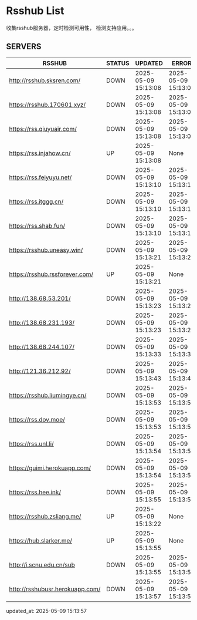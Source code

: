 # Rsshub List

收集rsshub服务器，定时检测可用性， 检测支持应用。。。


## SERVERS

|  RSSHUB   | STATUS  | UPDATED  | ERROR  | TWITTER |  
|  ----  | ----  | ----  | ----  | ---- |  
| http://rsshub.sksren.com/ | DOWN | 2025-05-09 15:13:08 | 2025-05-09 15:13:08 |  
| https://rsshub.170601.xyz/ | DOWN | 2025-05-09 15:13:08 | 2025-05-09 15:13:08 |  
| https://rss.qiuyuair.com/ | DOWN | 2025-05-09 15:13:08 | 2025-05-09 15:13:08 |  
| https://rss.injahow.cn/ | UP | 2025-05-09 15:13:08 | None ||  
| https://rss.feiyuyu.net/ | DOWN | 2025-05-09 15:13:10 | 2025-05-09 15:13:10 |  
| https://rss.itggg.cn/ | DOWN | 2025-05-09 15:13:10 | 2025-05-09 15:13:10 |  
| https://rss.shab.fun/ | DOWN | 2025-05-09 15:13:10 | 2025-05-09 15:13:10 |  
| https://rsshub.uneasy.win/ | DOWN | 2025-05-09 15:13:21 | 2025-05-09 15:13:21 |  
| https://rsshub.rssforever.com/ | UP | 2025-05-09 15:13:21 | None ||  
| http://138.68.53.201/ | DOWN | 2025-05-09 15:13:23 | 2025-05-09 15:13:23 |  
| http://138.68.231.193/ | DOWN | 2025-05-09 15:13:23 | 2025-05-09 15:13:23 |  
| http://138.68.244.107/ | DOWN | 2025-05-09 15:13:33 | 2025-05-09 15:13:33 |  
| http://121.36.212.92/ | DOWN | 2025-05-09 15:13:43 | 2025-05-09 15:13:43 |  
| https://rsshub.liumingye.cn/ | DOWN | 2025-05-09 15:13:53 | 2025-05-09 15:13:53 |  
| https://rss.dov.moe/ | DOWN | 2025-05-09 15:13:53 | 2025-05-09 15:13:53 |  
| https://rss.unl.li/ | DOWN | 2025-05-09 15:13:54 | 2025-05-09 15:13:54 |  
| https://guimi.herokuapp.com/ | DOWN | 2025-05-09 15:13:54 | 2025-05-09 15:13:54 |  
| https://rss.hee.ink/ | DOWN | 2025-05-09 15:13:55 | 2025-05-09 15:13:55 |  
| https://rsshub.zsliang.me/ | UP | 2025-05-09 15:13:22 | None |OK|  
| https://hub.slarker.me/ | UP | 2025-05-09 15:13:55 | None ||  
| http://i.scnu.edu.cn/sub | DOWN | 2025-05-09 15:13:55 | 2025-05-09 15:13:55 |  
| http://rsshubusr.herokuapp.com/ | DOWN | 2025-05-09 15:13:57 | 2025-05-09 15:13:57 |  
  

updated_at: 2025-05-09 15:13:57  
